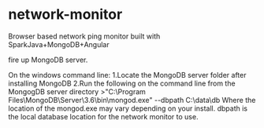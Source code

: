 # network-monitor
Browser based network ping monitor built with SparkJava+MongoDB+Angular


fire up MongoDB server.

On the windows command line:
1.Locate the MongoDB server folder after installing MongoDB
2.Run the following on the command line from the MongogDB server directory >"C:\Program Files\MongoDB\Server\3.6\bin\mongod.exe" --dbpath C:\data\db
Where the location of the mongod.exe may vary depending on your install. dbpath is the local database location for the network monitor to use.
